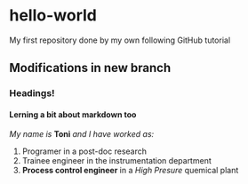 # hello-world
My first repository done by my own following GitHub tutorial

## Modifications in new branch
### Headings!
#### Lerning a bit about markdown too

*My name is* **Toni** *and I have worked as:*
1. Programer in a post-doc research
2. Trainee engineer in the instrumentation department
3. **Process control engineer** in a *High Presure* quemical plant

